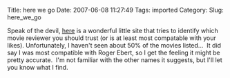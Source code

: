 Title: here we go
Date: 2007-06-08 11:27:49
Tags: imported
Category: 
Slug: here_we_go

Speak of the devil, <a href="http://www.wisegeek.com/which-movie-reviews-should-i-believe.htm">here</a> is a wonderful little site that tries to identify which movie reviewer you should trust (or is at least most compatable with your likes).  Unfortunately, I haven't seen about 50% of the movies listed...  It did say I was most compatible with Roger Ebert, so I get the feeling it might be pretty accurate.  I'm not familiar with the other names it suggests, but I'll let you know what I find.
